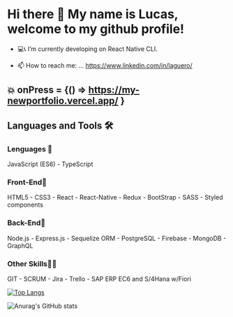 # Hi there 👋 My name is Lucas, welcome to my github profile!


- 💻📞 I’m currently developing on React Native CLI.

- 📫 How to reach me: ... https://www.linkedin.com/in/laguero/

## :boom: onPress = {() => https://my-newportfolio.vercel.app/ }

## Languages and Tools 🛠️

### Lenguages 🔱
JavaScript (ES6) - TypeScript

### Front-End🌟
HTML5 - CSS3 - React - React-Native - Redux - BootStrap - SASS - Styled components

### Back-End🔩
Node.js - Express.js - Sequelize ORM - PostgreSQL - Firebase - MongoDB - GraphQL

### Other Skills💪🏼
GIT - SCRUM - Jira - Trello - SAP ERP EC6 and S/4Hana w/Fiori


[![Top Langs](https://github-readme-stats.vercel.app/api/top-langs/?username=lucasninjaturtle&layout=default&theme=radical&count_private=true&border_radius=30)](https://github.com/lucasninjaturtle/github-readme-stats)

![Anurag's GitHub stats](https://github-readme-stats.vercel.app/api?username=lucasninjaturtle&show_icons=true&theme=radical&count_private=true&border_radius=30)
